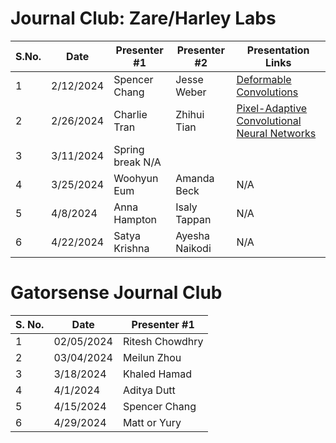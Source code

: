 # Journal Club: Zare/Harley Labs

| S.No. | Date       | Presenter #1 | Presenter #2 | Presentation Links |
|-------|------------|--------------|--------------|--------------------|
| 1     | 2/12/2024  | Spencer Chang| Jesse Weber  | [Deformable Convolutions](https://uflorida-my.sharepoint.com/:p:/g/personal/chang_spencer_ufl_edu/EVmZVAsz-SZNumKvtgYPn94B88vRN2L3hspiziJYRIkM8A?e=mSxZcw)
| 2     | 2/26/2024  | Charlie Tran | Zhihui Tian  | [Pixel-Adaptive Convolutional Neural Networks](https://uflorida-my.sharepoint.com/:p:/g/personal/riteshchowdhry_ufl_edu/EdUkY3_AdAhAqC5zxYTmveABUEKChqZvibBoZNMtxDf7BQ?e=Ce2u0h)  |
| 3     | 3/11/2024  | Spring break               N/A  |
| 4     | 3/25/2024  | Woohyun Eum  | Amanda Beck  | N/A  |
| 5     | 4/8/2024   | Anna Hampton | Isaly Tappan | N/A  |
| 6     | 4/22/2024  | Satya Krishna| Ayesha Naikodi| N/A  |

# Gatorsense Journal Club

| S. No.| Date       | Presenter #1  |
|-------|------------|---------------|
| 1     | 02/05/2024 | Ritesh Chowdhry |
| 2     | 03/04/2024 | Meilun Zhou     |
| 3     | 3/18/2024  | Khaled Hamad    |
| 4     | 4/1/2024   | Aditya Dutt     |
| 5     | 4/15/2024  | Spencer Chang   |
| 6     | 4/29/2024  | Matt or Yury    |
